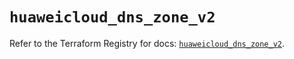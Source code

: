 # `huaweicloud_dns_zone_v2`

Refer to the Terraform Registry for docs: [`huaweicloud_dns_zone_v2`](https://registry.terraform.io/providers/huaweicloud/huaweicloud/1.71.1/docs/resources/dns_zone_v2).
